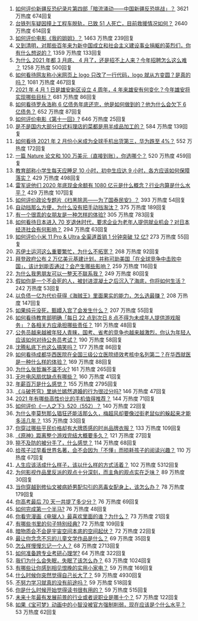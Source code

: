 1. [如何评价新疆反恐纪录片第四部「暗流涌动——中国新疆反恐挑战」？](https://www.zhihu.com/question/452494324) 3621 万热度 674回复
1. [台铁列车疑因撞上工程车脱轨，已致 51 人死亡，目前救援情况如何？](https://www.zhihu.com/question/452519498) 2640 万热度 614回复
1. [如何评价电影《我的姐姐》？](https://www.zhihu.com/question/448516698) 1463 万热度 239回复
1. [又到清明，对那些百年来为新中国成立和社会主义建设事业捐躯的英烈们，你有什么想说的？](https://www.zhihu.com/question/452024300) 1359 万热度 133回复
1. [为什么 2021 年都 3 月底、 4 月了，还是招不上人来？今年招聘怎么这么难 ？](https://www.zhihu.com/question/451338712) 1258 万热度 500回复
1. [如何看待网友称小米网页上 logo 只改了一行代码，logo 就从方变圆？是真的吗？](https://www.zhihu.com/question/452180773) 1081 万热度 467回复
1. [2021 年 4 月 1 日是雄安新区设立 4 周年，4 年来雄安有何变化？今年雄安将实现哪些目标？](https://www.zhihu.com/question/452334718) 681 万热度 86回复
1. [如何看待罗永浩称 6 亿债务年底还完，他是如何做到的？他为什么会欠下 6 亿债务？](https://www.zhihu.com/question/452510078) 652 万热度 87回复
1. [如何评价电影《第十一回》?](https://www.zhihu.com/question/392095019) 646 万热度 25回复
1. [是不是国内大部分日式料理店的菜都是用半成品加工的？](https://www.zhihu.com/question/25686948) 584 万热度 139回复
1. [如何看待 2021 年 2 月份小米成为全球手机出货第三，华为跌至 4%？](https://www.zhihu.com/question/452427993) 552 万热度 172回复
1. [一篇 Nature 论文和 100 万美元（直接到账），你选哪个？](https://www.zhihu.com/question/452216513) 520 万热度 459回复
1. [教育部称小学生每天应睡足 10 小时，初中生应达 9 小时，各方应该如何保障落实？](https://www.zhihu.com/question/452506197) 429 万热度 498回复
1. [雷军说他们 2020 年底现金余额有 1080 亿元是什么概念？行业内算是什么水平？](https://www.zhihu.com/question/452145914) 429 万热度 107回复
1. [如何评价政论专题片《扫黑除恶——为了国泰民安》？](https://www.zhihu.com/question/452396270) 393 万热度 54回复
1. [自动挡那么方便，为什么没有把手动挡淘汰？](https://www.zhihu.com/question/448189762) 375 万热度 189回复
1. [有一个很乖的女朋友是一种怎样的体验?](https://www.zhihu.com/question/307307359) 305 万热度 783回复
1. [如何看待日本进入 70 岁退休时代，要求企业为老年人提供就业机会？对日本经济社会有何影响？](https://www.zhihu.com/question/452499705) 294 万热度 63回复
1. [如何评价小米 11 Pro & Ultra 全渠道首销 1 分钟突破 12 亿?](https://www.zhihu.com/question/452506096) 273 万热度 55回复
1. [苏伊士运河这么重要繁忙，为什么不拓宽？](https://www.zhihu.com/question/451698221) 268 万热度 92回复
1. [拜登政府公布 2 万亿美元基建计划，并称可助美国「在全球竞争中击败中国」，该计划能否通过？会产生哪些影响？](https://www.zhihu.com/question/452397238) 259 万热度 116回复
1. [为什么我男朋友可以一整天不联系我？](https://www.zhihu.com/question/27595532) 249 万热度 80回复
1. [假如你是一个不会死的人，被封进混凝土之后沉入了海底，你将如何生活？](https://www.zhihu.com/question/448015438) 242 万热度 53回复
1. [以负债一亿为代价获得《海贼王》里面果实的能力，怎么选最赚？](https://www.zhihu.com/question/452207571) 208 万热度 147回复
1. [如果纯元没死，甄嬛入宫了会发生什么？](https://www.zhihu.com/question/449763731) 207 万热度 55回复
1. [如何看待教育部明确「每日 22 点到次日 8 点不得为未成年人提供游戏服务」？各相关方应承担哪些责任？](https://www.zhihu.com/question/452535429) 191 万热度 48回复
1. [公务员越来越被年轻人青睐，国考、省考的竞争也越来越激烈，你认为年轻人应该如何对待公务员考试？](https://www.zhihu.com/question/452094180) 190 万热度 58回复
1. [沈腾私底下也这么搞笑吗？](https://www.zhihu.com/question/449715891) 177 万热度 86回复
1. [如何看待成都华西医院在全国三级公立医院绩效考核中名列第二？在华西就医是一种什么样的体验？](https://www.zhihu.com/question/452375491) 169 万热度 88回复
1. [为什么张哲瀚不温不火?](https://www.zhihu.com/question/283903462) 161 万热度 265回复
1. [无叶电风扇优缺点有哪些？](https://www.zhihu.com/question/19754711) 160 万热度 41回复
1. [年薪百万是什么感觉？](https://www.zhihu.com/question/394637216) 155 万热度 2795回复
1. [《斗破苍穹》里纳兰嫣然退婚的行为很过分吗?](https://www.zhihu.com/question/386146575) 146 万热度 47回复
1. [2021 年有哪些高性价比的手机值得推荐？](https://www.zhihu.com/question/413851618) 144 万热度 71回复
1. [如何评价《一人之下》520（552）？](https://www.zhihu.com/question/452472660) 140 万热度 22回复
1. [为什么李莫愁那么猖狂还能活那么久，梅超风却要像过街老鼠似的躲起来才能多活几年？](https://www.zhihu.com/question/283095044) 135 万热度 33回复
1. [你穿过哪些平民价格却有大牌质感的时尚品牌衣服？](https://www.zhihu.com/question/370673772) 133 万热度 109回复
1. [《原神》距离整个游戏完结大概要多久？](https://www.zhihu.com/question/451955796) 121 万热度 27回复
1. [猝不及防的被分手了，什么感觉？](https://www.zhihu.com/question/358145452) 114 万热度 68回复
1. [给孩子过早看世界名著，会不会因为「不懂」而损耗孩子的阅读兴趣？](https://www.zhihu.com/question/451889919) 110 万热度 67回复
1. [人生应该活成什么样子，该以什么样的方式活着？](https://www.zhihu.com/question/290003248) 102 万热度 5312回复
1. [为何影视作品里反派的观点十分深刻，而主角的观点实在乏味？](https://www.zhihu.com/question/452031773) 89 万热度 30回复
1. [当你穿越到修仙文被病娇男配勾引的恶毒女配身上，该怎么办？](https://www.zhihu.com/question/411691149) 78 万热度 179回复
1. [你高考最后 70 天一共提了多少分？](https://www.zhihu.com/question/451303636) 76 万热度 69回复
1. [如何完成第一个半马?](https://www.zhihu.com/question/447806905) 76 万热度 48回复
1. [你看完漫画《电锯人》最喜欢里面的谁？为什么？](https://www.zhihu.com/question/448425662) 73 万热度 21回复
1. [有哪些书里的句子特别经典?](https://www.zhihu.com/question/451414836) 72 万热度 109回复
1. [暗物质会不会是宇宙空间本底的空间起伏？](https://www.zhihu.com/question/448895955) 72 万热度 22回复
1. [最让你念念不忘的儿童文学作品是什么？](https://www.zhihu.com/question/304456335) 69 万热度 35回复
1. [怎么样慢慢忘记一个人？](https://www.zhihu.com/question/444259535) 68 万热度 2713回复
1. [如何准备跨专业考研心理学?](https://www.zhihu.com/question/29911654) 64 万热度 322回复
1. [我们为什么会失眠，失眠了该怎么办？](https://www.zhihu.com/question/21680751) 63 万热度 1024回复
1. [有哪些让你感到相见恨晚的实用小家电？](https://www.zhihu.com/question/425277382) 59 万热度 169回复
1. [什么时候你突然觉得自己长大了？](https://www.zhihu.com/question/54307369) 59 万热度 4930回复
1. [不努力学习就真的没有前途吗？](https://www.zhihu.com/question/448159788) 59 万热度 518回复
1. [你是什么时候开始觉得读书很有用的？](https://www.zhihu.com/question/448000360) 59 万热度 515回复
1. [未来十年最有发展前景的行业或者说职业是哪十个？](https://www.zhihu.com/question/20046707) 57 万热度 122回复
1. [如果《宝可梦》动画中的小智没被官方强制削弱，现在应该是个什么水平？](https://www.zhihu.com/question/448024708) 53 万热度 62回复